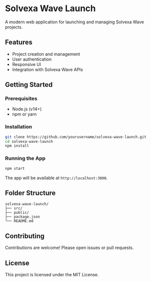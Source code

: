 # Solvexa Wave Launch

A modern web application for launching and managing Solvexa Wave projects.

## Features

- Project creation and management
- User authentication
- Responsive UI
- Integration with Solvexa Wave APIs

## Getting Started

### Prerequisites

- Node.js (v14+)
- npm or yarn

### Installation

```bash
git clone https://github.com/yourusername/solvexa-wave-launch.git
cd solvexa-wave-launch
npm install
```

### Running the App

```bash
npm start
```

The app will be available at `http://localhost:3000`.

## Folder Structure

```
solvexa-wave-launch/
├── src/
├── public/
├── package.json
└── README.md
```

## Contributing

Contributions are welcome! Please open issues or pull requests.

## License

This project is licensed under the MIT License.